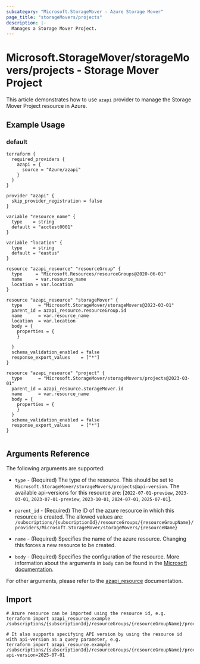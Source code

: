 ```yaml
---
subcategory: "Microsoft.StorageMover - Azure Storage Mover"
page_title: "storageMovers/projects"
description: |-
  Manages a Storage Mover Project.
---
```


# Microsoft.StorageMover/storageMovers/projects - Storage Mover Project

This article demonstrates how to use `azapi` provider to manage the Storage Mover Project resource in Azure.



## Example Usage

### default

```hcl
terraform {
  required_providers {
    azapi = {
      source = "Azure/azapi"
    }
  }
}

provider "azapi" {
  skip_provider_registration = false
}

variable "resource_name" {
  type    = string
  default = "acctest0001"
}

variable "location" {
  type    = string
  default = "eastus"
}

resource "azapi_resource" "resourceGroup" {
  type     = "Microsoft.Resources/resourceGroups@2020-06-01"
  name     = var.resource_name
  location = var.location
}

resource "azapi_resource" "storageMover" {
  type      = "Microsoft.StorageMover/storageMovers@2023-03-01"
  parent_id = azapi_resource.resourceGroup.id
  name      = var.resource_name
  location  = var.location
  body = {
    properties = {
    }

  }
  schema_validation_enabled = false
  response_export_values    = ["*"]
}

resource "azapi_resource" "project" {
  type      = "Microsoft.StorageMover/storageMovers/projects@2023-03-01"
  parent_id = azapi_resource.storageMover.id
  name      = var.resource_name
  body = {
    properties = {
    }
  }
  schema_validation_enabled = false
  response_export_values    = ["*"]
}


```



## Arguments Reference

The following arguments are supported:

* `type` - (Required) The type of the resource. This should be set to `Microsoft.StorageMover/storageMovers/projects@api-version`. The available api-versions for this resource are: [`2022-07-01-preview`, `2023-03-01`, `2023-07-01-preview`, `2023-10-01`, `2024-07-01`, `2025-07-01`].

* `parent_id` - (Required) The ID of the azure resource in which this resource is created. The allowed values are:  
  `/subscriptions/{subscriptionId}/resourceGroups/{resourceGroupName}/providers/Microsoft.StorageMover/storageMovers/{resourceName}`

* `name` - (Required) Specifies the name of the azure resource. Changing this forces a new resource to be created.

* `body` - (Required) Specifies the configuration of the resource. More information about the arguments in `body` can be found in the [Microsoft documentation](https://learn.microsoft.com/en-us/azure/templates/Microsoft.StorageMover/storageMovers/projects?pivots=deployment-language-terraform).

For other arguments, please refer to the [azapi_resource](https://registry.terraform.io/providers/Azure/azapi/latest/docs/resources/resource) documentation.

## Import

 ```shell
 # Azure resource can be imported using the resource id, e.g.
 terraform import azapi_resource.example /subscriptions/{subscriptionId}/resourceGroups/{resourceGroupName}/providers/Microsoft.StorageMover/storageMovers/{resourceName}/projects/{resourceName}
 
 # It also supports specifying API version by using the resource id with api-version as a query parameter, e.g.
 terraform import azapi_resource.example /subscriptions/{subscriptionId}/resourceGroups/{resourceGroupName}/providers/Microsoft.StorageMover/storageMovers/{resourceName}/projects/{resourceName}?api-version=2025-07-01
 ```
